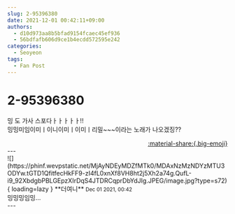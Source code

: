 ```yaml
---
slug: 2-95396380
date: 2021-12-01 00:42:11+09:00
authors:
  - d10d973aa8b5bfad9154fcaec45ef936
  - 56bdfafb606d9ce1b4ecdd572595e242
categories:
  - Seoyeon
tags:
  - Fan Post
---
```


# 2-95396380

<div class="post-container" markdown="1">
<div class="content-container md-sidebar__scrollwrap" markdown="1">

밍 도 가사 스포다ㅏㅏㅏㅏㅏ!!<br>밍밍미임이미ㅣ이니이미ㅣ이미ㅣ리밀~~~이라는 노래가 나오겠징??

</div>
</div>

<div style="text-align: right;" markdown="1">
<a href="https://weverse.io/fromis9/fanpost/2-95396380" style="text-align: right;">:material-share:{.big-emoji}</a>
</div>
---

<div class="comments-container md-sidebar__scrollwrap" markdown="1">
<div class="comment" markdown="1">
<div class='id-container' markdown="1">
![](https://phinf.wevpstatic.net/MjAyNDEyMDZfMTk0/MDAxNzMzNDYzMTU3ODYw.tGTD1QfitfecHkFF9-zI4fL0xnXf8VH8ht2j5Xh2a74g.QufL-i9_92XbdgbPBLGEpzXIrDqS4JTDRCqprDbYdJIg.JPEG/image.jpg?type=s72){ loading=lazy }
**<span class="artist">더여니</span>** <small>Dec 01 2021, 00:42</small><br>
</div>
<div class='comment-body' markdown="1">
밍밍밍임밍...
</div>
</div>
</div>
---
